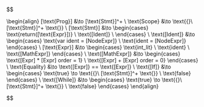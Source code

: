  $$

\begin{align}
    [\text{Prog}] &\to [\text{Stmt}]^+
    \\
    \text{Scope} &\to \text{\{}\ [\text{Stmt}]^+ \text{\}}
    \\
    [\text{Stmt}] &\to 
        \begin{cases}
            \text{return([\text{Expr}])}
            \\
            \text{[Ident]}
            \\
        \end{cases}
    \\
    \text{[Ident]} &\to 
        \begin{cases}
            \text{var ident = [NodeExpr]}
            \\
            \text{ident = [NodeExpr]}
        \end{cases}
    \\
    [\text{Expr}] &\to 
        \begin{cases}
                \text{int\_lit}
                \\
                \text{ident}
                \\
                \text{[MathExpr]}
        \end{cases}
    \\
    \text{[MathExpr]} &\to 
        \begin{cases}
            \text{[Expr] * [Expr] order = 1}
            \\
            \text{[Expr] + [Expr] order = 0}
        \end{cases}
    \\
    \text{Equality} &\to \text{[Expr]} == \text{[Expr]}
    \\
    \text{[If]} &\to 
        \begin{cases}
            \text{true} \to \text{\{}\ [\text{Stmt}]^+ \text{\}}
            \\
            \text{false}
        \end{cases}
    \\
    \text{[While]} &\to
        \begin{cases}
            \text{true} \to \text{\{}\ [\text{Stmt}]^+ \text{\}}
                \\
            \text{false}
        \end{cases}
\end{align}

$$